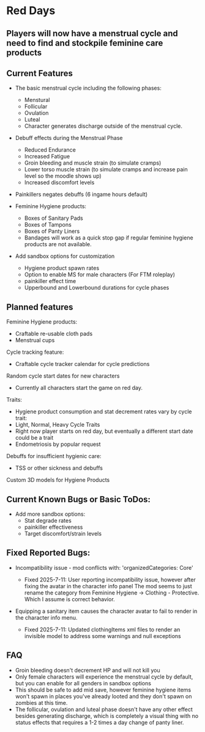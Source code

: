 # Red Days

## Players will now have a menstrual cycle and need to find and stockpile feminine care products

## Current Features
- The basic menstrual cycle including the following phases:
    - Menstural
    - Follicular
    - Ovulation
    - Luteal
    - Character generates discharge outside of the menstrual cycle.

- Debuff effects during the Menstrual Phase
    - Reduced Endurance
    - Increased Fatigue
    - Groin bleeding and muscle strain (to simulate cramps)
    - Lower torso muscle strain (to simulate cramps and increase pain level so the moodle shows up)
    - Increased discomfort levels

- Painkillers negates debuffs (6 ingame hours default)

- Feminine Hygiene products:
    - Boxes of Sanitary Pads
    - Boxes of Tampons
    - Boxes of Panty Liners
    - Bandages will work as a quick stop gap if regular feminine hygiene products are not available.

- Add sandbox options for customization
    - Hygiene product spawn rates
    - Option to enable MS for male characters (For FTM roleplay)
    - painkiller effect time
    - Upperbound and Lowerbound durations for cycle phases

## Planned features

Feminine Hygiene products:
- Craftable re-usable cloth pads
- Menstrual cups

Cycle tracking feature:
- Craftable cycle tracker calendar for cycle predictions

Random cycle start dates for new characters
- Currently all characters start the game on red day.

Traits:
- Hygiene product consumption and stat decrement rates vary by cycle trait:
- Light, Normal, Heavy Cycle Traits
- Right now player starts on red day, but eventually a different start date could be a trait
- Endometriosis by popular request

Debuffs for insufficient hygienic care:
- TSS or other sickness and debuffs

Custom 3D models for Hygiene Products

## Current Known Bugs or Basic ToDos:
- Add more sandbox options:
    - Stat degrade rates
    - painkiller effectiveness
    - Target discomfort/strain levels

## Fixed Reported Bugs:
- Incompatibility issue - mod conflicts with: 'organizedCategories: Core'
    - Fixed 2025-7-11: User reporting incompatibility issue, however after fixing the avatar in the character info panel
        The mod seems to just rename the category from Feminine Hygiene -> Clothing - Protective. Which I assume is correct behavior.

- Equipping a sanitary item causes the character avatar to fail to render in the character info menu.
    - Fixed 2025-7-11: Updated clothingItems xml files to render an invisible model to address some warnings and null exceptions

## FAQ
- Groin bleeding doesn't decrement HP and will not kill you
- Only female characters will experience the menstrual cycle by default, but you can enable for all genders in sandbox options
- This should be safe to add mid save, however feminine hygiene items won't spawn in places you've already looted and they don't spawn on zombies at this time.
- The follicular, ovulation and luteal phase doesn't have any other effect besides generating discharge, which is completely a visual thing with no status effects that requires a 1-2 times a day change of panty liner.
